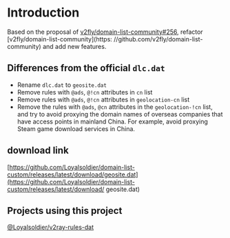 # Introduction

Based on the proposal of [v2fly/domain-list-community#256](https://github.com/v2fly/domain-list-community/issues/256), refactor [v2fly/domain-list-community](https: //github.com/v2fly/domain-list-community) and add new features.

## Differences from the official `dlc.dat`

- Rename `dlc.dat` to `geosite.dat`
- Remove rules with `@ads`, `@!cn` attributes in `cn` list
- Remove rules with `@ads`, `@!cn` attributes in `geolocation-cn` list
- Remove the rules with `@ads`, `@cn` attributes in the `geolocation-!cn` list, and try to avoid proxying the domain names of overseas companies that have access points in mainland China. For example, avoid proxying Steam game download services in China.

## download link

[https://github.com/Loyalsoldier/domain-list-custom/releases/latest/download/geosite.dat](https://github.com/Loyalsoldier/domain-list-custom/releases/latest/download/ geosite.dat)

## Projects using this project

[@Loyalsoldier/v2ray-rules-dat](https://github.com/Loyalsoldier/v2ray-rules-dat)
